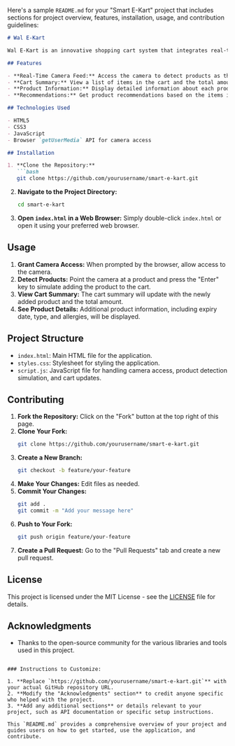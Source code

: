 Here's a sample `README.md` for your "Smart E-Kart" project that includes sections for project overview, features, installation, usage, and contribution guidelines:

```markdown
# Wal E-Kart

Wal E-Kart is an innovative shopping cart system that integrates real-time product detection using a camera, displays product information, and provides recommendations based on the items in the cart. This project aims to enhance the shopping experience by offering a smart and interactive cart with an AI assistant.

## Features

- **Real-Time Camera Feed:** Access the camera to detect products as they are added to the cart.
- **Cart Summary:** View a list of items in the cart and the total amount.
- **Product Information:** Display detailed information about each product, including expiry date, type (Veg/Vegan/Non-Veg), and allergies.
- **Recommendations:** Get product recommendations based on the items in the cart.

## Technologies Used

- HTML5
- CSS3
- JavaScript
- Browser `getUserMedia` API for camera access

## Installation

1. **Clone the Repository:**
   ```bash
   git clone https://github.com/yourusername/smart-e-kart.git
   ```
   
2. **Navigate to the Project Directory:**
   ```bash
   cd smart-e-kart
   ```

3. **Open `index.html` in a Web Browser:**
   Simply double-click `index.html` or open it using your preferred web browser.

## Usage

1. **Grant Camera Access:** When prompted by the browser, allow access to the camera.
2. **Detect Products:** Point the camera at a product and press the "Enter" key to simulate adding the product to the cart.
3. **View Cart Summary:** The cart summary will update with the newly added product and the total amount.
4. **See Product Details:** Additional product information, including expiry date, type, and allergies, will be displayed.

## Project Structure

- `index.html`: Main HTML file for the application.
- `styles.css`: Stylesheet for styling the application.
- `script.js`: JavaScript file for handling camera access, product detection simulation, and cart updates.

## Contributing

1. **Fork the Repository:** Click on the "Fork" button at the top right of this page.
2. **Clone Your Fork:** 
   ```bash
   git clone https://github.com/yourusername/smart-e-kart.git
   ```
3. **Create a New Branch:**
   ```bash
   git checkout -b feature/your-feature
   ```
4. **Make Your Changes:** Edit files as needed.
5. **Commit Your Changes:**
   ```bash
   git add .
   git commit -m "Add your message here"
   ```
6. **Push to Your Fork:**
   ```bash
   git push origin feature/your-feature
   ```
7. **Create a Pull Request:** Go to the "Pull Requests" tab and create a new pull request.

## License

This project is licensed under the MIT License - see the [LICENSE](LICENSE) file for details.

## Acknowledgments

- Thanks to the open-source community for the various libraries and tools used in this project.

```

### Instructions to Customize:

1. **Replace `https://github.com/yourusername/smart-e-kart.git`** with your actual GitHub repository URL.
2. **Modify the "Acknowledgments" section** to credit anyone specific who helped with the project.
3. **Add any additional sections** or details relevant to your project, such as API documentation or specific setup instructions.

This `README.md` provides a comprehensive overview of your project and guides users on how to get started, use the application, and contribute.
